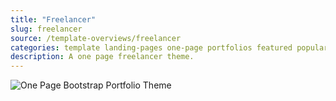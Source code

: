 ```yaml
---
title: "Freelancer"
slug: freelancer
source: /template-overviews/freelancer
categories: template landing-pages one-page portfolios featured popular
description: A one page freelancer theme.
---
```


<img src="http://sbootstrap.BootstrapBasec.netdna-cdn.com/assets/img/templates/freelancer.jpg" class="img-responsive" alt="One Page Bootstrap Portfolio Theme">